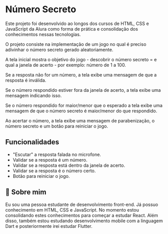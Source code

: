 
# Número Secreto

Este projeto foi desenvolvido ao longos dos cursos de HTML, CSS e JavaScript da Alura como forma de prática e consolidação dos conhecimentos nessas tecnologias.

O projeto consiste na implementação de um jogo no qual é preciso adivinhar o número secreto gerado aleatoriamente.

A tela inicial mostra o objetivo do jogo - descobrir o número secreto = e qual a janela de acerto - por exemplo: número de 1 a 100.

Se a resposta não for um número, a tela exibe uma mensagem de que a resposta é inválida.

Se o número respondido estiver fora da janela de acerto, a tela exibe uma mensagem indicando isso.

Se o número respondido for maior/menor que o esperado a tela exibe uma mensagem de que o número secreto é maior/menor do que respondido.

Ao acertar o número, a tela exibe uma mensagem de parabenização, o número secreto e um botão para reiniciar o jogo.




## Funcionalidades

- "Escutar" a resposta falada no microfone.
- Validar se a resposta é um número.
- Validar se a resposta está dentro da janela de acerto.
- Validar se a resposta é o número certo.
- Botão para reiniciar o jogo.


## 🚀 Sobre mim
Eu sou uma pessoa estudante de desenvolvimento front-end. Já possuo conhecimento em HTML, CSS e JavaScript. No momento estou consolidando estes conhecimentos para começar a estudar React.
Além disso, também estou estudando desenvolvimento mobile com a linguagem Dart e posteriormente irei estudar Flutter.

